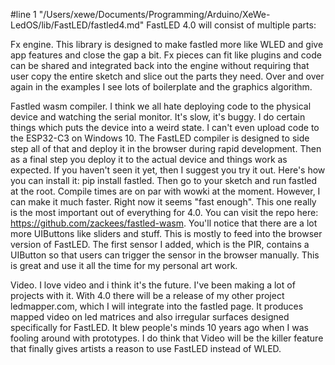 #line 1 "/Users/xewe/Documents/Programming/Arduino/XeWe-LedOS/lib/FastLED/fastled4.md"
FastLED 4.0 will consist of multiple parts:

Fx engine. This library is designed to make fastled more like WLED and give app features and close the gap a bit. Fx pieces can fit like plugins and code can be shared and integrated back into the engine without requiring that user copy the entire sketch and slice out the parts they need. Over and over again in the examples I see lots of boilerplate and the graphics algorithm.

Fastled wasm compiler. I think we all hate deploying code to the physical device and watching the serial monitor. It's slow, it's buggy. I do certain things which puts the device into a weird state. I can't even upload code to the ESP32-C3 on Windows 10. The FastLED compiler is designed to side step all of that and deploy it in the browser during rapid development. Then as a final step you deploy it to the actual device and things work as expected. If you haven't seen it yet, then I suggest you try it out. Here's how you can install it: pip install fastled. Then go to your sketch and run fastled at the root. Compile times are on par with wowki at the moment. However, I can make it much faster. Right now it seems "fast enough". This one really is the most important out of everything for 4.0. You can visit the repo here: https://github.com/zackees/fastled-wasm. You'll notice that there are a lot more UIButtons like sliders and stuff. This is mostly to feed into the browser version of FastLED. The first sensor I added, which is the PIR, contains a UIButton so that users can trigger the sensor in the browser manually. This is great and use it all the time for my personal art work.

Video. I love video and i think it's the future. I've been making a lot of projects with it. With 4.0 there will be a release of my other project ledmapper.com, which I will integrate into the fastled page. It produces mapped video on led matrices and also irregular surfaces designed specifically for FastLED. It blew people's minds 10 years ago when I was fooling around with prototypes. I do think that Video will be the killer feature that finally gives artists a reason to use FastLED instead of WLED.